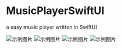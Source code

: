 # MusicPlayerSwiftUI
a easy music player written in SwiftUI

![示例图片](screenshots_of_different_iOS_devices/iPhone16Pro.png)
![示例图片](screenshots_of_different_iOS_devices/iPhone11.png)
![示例图片](screenshots_of_different_iOS_devices/iPadPro13-inch\(M4\).png)
![示例图片](screenshots_of_different_iOS_devices/iPadmini\(A17Pro\).png)

